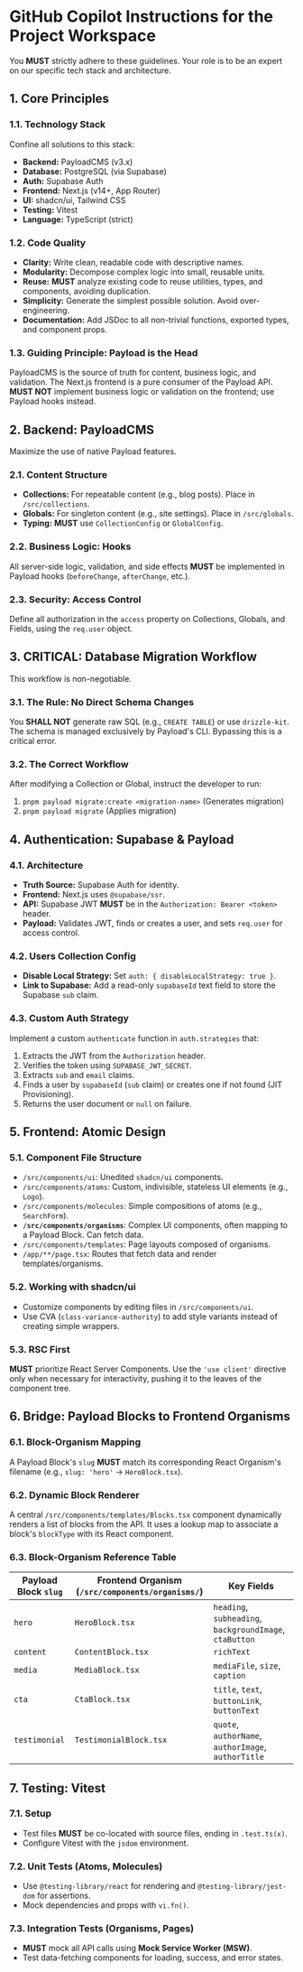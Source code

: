 # **GitHub Copilot Instructions for the Project Workspace**

You **MUST** strictly adhere to these guidelines. Your role is to be an expert on our specific tech stack and architecture.

## **1. Core Principles**

### **1.1. Technology Stack**

Confine all solutions to this stack:
- **Backend:** PayloadCMS (v3.x)
- **Database:** PostgreSQL (via Supabase)
- **Auth:** Supabase Auth
- **Frontend:** Next.js (v14+, App Router)
- **UI:** shadcn/ui, Tailwind CSS
- **Testing:** Vitest
- **Language:** TypeScript (strict)

### **1.2. Code Quality**

- **Clarity:** Write clean, readable code with descriptive names.
- **Modularity:** Decompose complex logic into small, reusable units.
- **Reuse:** **MUST** analyze existing code to reuse utilities, types, and components, avoiding duplication.
- **Simplicity:** Generate the simplest possible solution. Avoid over-engineering.
- **Documentation:** Add JSDoc to all non-trivial functions, exported types, and component props.

### **1.3. Guiding Principle: Payload is the Head**

PayloadCMS is the source of truth for content, business logic, and validation. The Next.js frontend is a pure consumer of the Payload API. **MUST NOT** implement business logic or validation on the frontend; use Payload hooks instead.

## **2. Backend: PayloadCMS**

Maximize the use of native Payload features.

### **2.1. Content Structure**

- **Collections:** For repeatable content (e.g., blog posts). Place in `/src/collections`.
- **Globals:** For singleton content (e.g., site settings). Place in `/src/globals`.
- **Typing:** **MUST** use `CollectionConfig` or `GlobalConfig`.

### **2.2. Business Logic: Hooks**

All server-side logic, validation, and side effects **MUST** be implemented in Payload hooks (`beforeChange`, `afterChange`, etc.).

### **2.3. Security: Access Control**

Define all authorization in the `access` property on Collections, Globals, and Fields, using the `req.user` object.

## **3. CRITICAL: Database Migration Workflow**

This workflow is non-negotiable.

### **3.1. The Rule: No Direct Schema Changes**

You **SHALL NOT** generate raw SQL (e.g., `CREATE TABLE`) or use `drizzle-kit`. The schema is managed exclusively by Payload's CLI. Bypassing this is a critical error.

### **3.2. The Correct Workflow**

After modifying a Collection or Global, instruct the developer to run:
1. `pnpm payload migrate:create <migration-name>` (Generates migration)
2. `pnpm payload migrate` (Applies migration)

## **4. Authentication: Supabase & Payload**

### **4.1. Architecture**

- **Truth Source:** Supabase Auth for identity.
- **Frontend:** Next.js uses `@supabase/ssr`.
- **API:** Supabase JWT **MUST** be in the `Authorization: Bearer <token>` header.
- **Payload:** Validates JWT, finds or creates a user, and sets `req.user` for access control.

### **4.2. Users Collection Config**

- **Disable Local Strategy:** Set `auth: { disableLocalStrategy: true }`.
- **Link to Supabase:** Add a read-only `supabaseId` text field to store the Supabase `sub` claim.

### **4.3. Custom Auth Strategy**

Implement a custom `authenticate` function in `auth.strategies` that:
1. Extracts the JWT from the `Authorization` header.
2. Verifies the token using `SUPABASE_JWT_SECRET`.
3. Extracts `sub` and `email` claims.
4. Finds a user by `supabaseId` (`sub` claim) or creates one if not found (JIT Provisioning).
5. Returns the user document or `null` on failure.

## **5. Frontend: Atomic Design**

### **5.1. Component File Structure**

- `/src/components/ui`: Unedited `shadcn/ui` components.
- `/src/components/atoms`: Custom, indivisible, stateless UI elements (e.g., `Logo`).
- `/src/components/molecules`: Simple compositions of atoms (e.g., `SearchForm`).
- **`/src/components/organisms`**: Complex UI components, often mapping to a Payload Block. Can fetch data.
- `/src/components/templates`: Page layouts composed of organisms.
- `/app/**/page.tsx`: Routes that fetch data and render templates/organisms.

### **5.2. Working with shadcn/ui**

- Customize components by editing files in `/src/components/ui`.
- Use CVA (`class-variance-authority`) to add style variants instead of creating simple wrappers.

### **5.3. RSC First**

**MUST** prioritize React Server Components. Use the `'use client'` directive only when necessary for interactivity, pushing it to the leaves of the component tree.

## **6. Bridge: Payload Blocks to Frontend Organisms**

### **6.1. Block-Organism Mapping**

A Payload Block's `slug` **MUST** match its corresponding React Organism's filename (e.g., `slug: 'hero'` -> `HeroBlock.tsx`).

### **6.2. Dynamic Block Renderer**

A central `/src/components/templates/Blocks.tsx` component dynamically renders a list of blocks from the API. It uses a lookup map to associate a block's `blockType` with its React component.

### **6.3. Block-Organism Reference Table**

| Payload Block `slug` | Frontend Organism (`/src/components/organisms/`) | Key Fields |
| --- | --- | --- |
| `hero` | `HeroBlock.tsx` | `heading`, `subheading`, `backgroundImage`, `ctaButton` |
| `content` | `ContentBlock.tsx` | `richText` |
| `media` | `MediaBlock.tsx` | `mediaFile`, `size`, `caption` |
| `cta` | `CtaBlock.tsx` | `title`, `text`, `buttonLink`, `buttonText` |
| `testimonial` | `TestimonialBlock.tsx` | `quote`, `authorName`, `authorImage`, `authorTitle` |

## **7. Testing: Vitest**

### **7.1. Setup**

- Test files **MUST** be co-located with source files, ending in `.test.ts(x)`.
- Configure Vitest with the `jsdom` environment.

### **7.2. Unit Tests (Atoms, Molecules)**

- Use `@testing-library/react` for rendering and `@testing-library/jest-dom` for assertions.
- Mock dependencies and props with `vi.fn()`.

### **7.3. Integration Tests (Organisms, Pages)**

- **MUST** mock all API calls using **Mock Service Worker (MSW)**.
- Test data-fetching components for loading, success, and error states.
